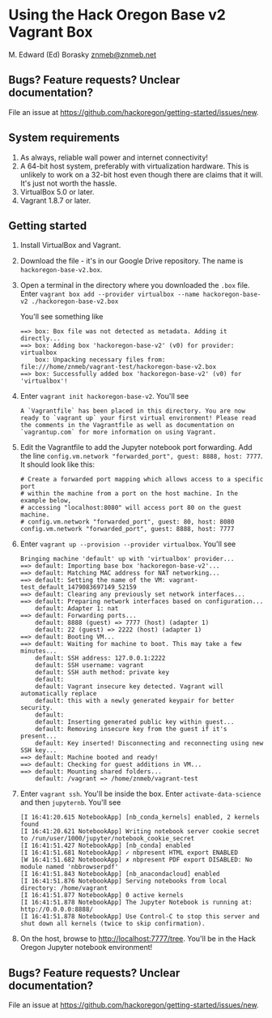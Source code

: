 Using the Hack Oregon Base v2 Vagrant Box
================
M. Edward (Ed) Borasky <znmeb@znmeb.net>

Bugs? Feature requests? Unclear documentation?
----------------------------------------------

File an issue at <https://github.com/hackoregon/getting-started/issues/new>.

System requirements
-------------------

1.  As always, reliable wall power and internet connectivity!
2.  A 64-bit host system, preferably with virtualization hardware. This is unlikely to work on a 32-bit host even though there are claims that it will. It's just not worth the hassle.
3.  VirtualBox 5.0 or later.
4.  Vagrant 1.8.7 or later.

Getting started
---------------

1.  Install VirtualBox and Vagrant.
2.  Download the file - it's in our Google Drive repository. The name is `hackoregon-base-v2.box`.
3.  Open a terminal in the directory where you downloaded the `.box` file. Enter `vagrant box add --provider virtualbox --name hackoregon-base-v2 ./hackoregon-base-v2.box`

    You'll see something like

        ==> box: Box file was not detected as metadata. Adding it directly...
        ==> box: Adding box 'hackoregon-base-v2' (v0) for provider: virtualbox
            box: Unpacking necessary files from: file:///home/znmeb/vagrant-test/hackoregon-base-v2.box
        ==> box: Successfully added box 'hackoregon-base-v2' (v0) for 'virtualbox'!

4.  Enter `vagrant init hackoregon-base-v2`. You'll see

        A `Vagrantfile` has been placed in this directory. You are now
        ready to `vagrant up` your first virtual environment! Please read
        the comments in the Vagrantfile as well as documentation on
        `vagrantup.com` for more information on using Vagrant.

5.  Edit the Vagrantfile to add the Jupyter notebook port forwarding. Add the line `config.vm.network "forwarded_port", guest: 8888, host: 7777`. It should look like this:

        # Create a forwarded port mapping which allows access to a specific port
        # within the machine from a port on the host machine. In the example below,
        # accessing "localhost:8080" will access port 80 on the guest machine.
        # config.vm.network "forwarded_port", guest: 80, host: 8080
        config.vm.network "forwarded_port", guest: 8888, host: 7777

6.  Enter `vagrant up --provision --provider virtualbox`. You'll see

        Bringing machine 'default' up with 'virtualbox' provider...
        ==> default: Importing base box 'hackoregon-base-v2'...
        ==> default: Matching MAC address for NAT networking...
        ==> default: Setting the name of the VM: vagrant-test_default_1479083697149_52159
        ==> default: Clearing any previously set network interfaces...
        ==> default: Preparing network interfaces based on configuration...
            default: Adapter 1: nat
        ==> default: Forwarding ports...
            default: 8888 (guest) => 7777 (host) (adapter 1)
            default: 22 (guest) => 2222 (host) (adapter 1)
        ==> default: Booting VM...
        ==> default: Waiting for machine to boot. This may take a few minutes...
            default: SSH address: 127.0.0.1:2222
            default: SSH username: vagrant
            default: SSH auth method: private key
            default: 
            default: Vagrant insecure key detected. Vagrant will automatically replace
            default: this with a newly generated keypair for better security.
            default: 
            default: Inserting generated public key within guest...
            default: Removing insecure key from the guest if it's present...
            default: Key inserted! Disconnecting and reconnecting using new SSH key...
        ==> default: Machine booted and ready!
        ==> default: Checking for guest additions in VM...
        ==> default: Mounting shared folders...
            default: /vagrant => /home/znmeb/vagrant-test

7.  Enter `vagrant ssh`. You'll be inside the box. Enter `activate-data-science` and then `jupyternb`. You'll see

        [I 16:41:20.615 NotebookApp] [nb_conda_kernels] enabled, 2 kernels found
        [I 16:41:20.621 NotebookApp] Writing notebook server cookie secret to /run/user/1000/jupyter/notebook_cookie_secret
        [I 16:41:51.427 NotebookApp] [nb_conda] enabled
        [I 16:41:51.681 NotebookApp] ✓ nbpresent HTML export ENABLED
        [W 16:41:51.682 NotebookApp] ✗ nbpresent PDF export DISABLED: No module named 'nbbrowserpdf'
        [I 16:41:51.843 NotebookApp] [nb_anacondacloud] enabled
        [I 16:41:51.876 NotebookApp] Serving notebooks from local directory: /home/vagrant
        [I 16:41:51.877 NotebookApp] 0 active kernels 
        [I 16:41:51.878 NotebookApp] The Jupyter Notebook is running at: http://0.0.0.0:8888/
        [I 16:41:51.878 NotebookApp] Use Control-C to stop this server and shut down all kernels (twice to skip confirmation).

8.  On the host, browse to <http://localhost:7777/tree>. You'll be in the Hack Oregon Jupyter notebook environment!

Bugs? Feature requests? Unclear documentation?
----------------------------------------------

File an issue at <https://github.com/hackoregon/getting-started/issues/new>.

